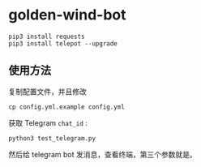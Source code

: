 # golden-wind-bot

```
pip3 install requests
pip3 install telepot --upgrade
```

## 使用方法

复制配置文件，并且修改

```
cp config.yml.example config.yml
```


获取 Telegram `chat_id` :

```
python3 test_telegram.py
```

然后给 telegram bot 发消息，查看终端，第三个参数就是。